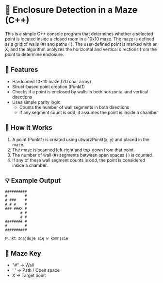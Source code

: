 # 🧱 Enclosure Detection in a Maze (C++)
This is a simple C++ console program that determines whether a selected point is located inside a closed room in a 10x10 maze. The maze is defined as a grid of walls (#) and paths ( ). The user-defined point is marked with an X, and the algorithm analyzes the horizontal and vertical directions from the point to determine enclosure.
## 📌 Features
- Hardcoded 10×10 maze (2D char array)
- Struct-based point creation (Punkt1)
- Checks if a point is enclosed by walls in both horizontal and vertical directions
- Uses simple parity logic:
  - Counts the number of wall segments in both directions
  - If any segment count is odd, it assumes the point is inside a chamber
## 🧪 How It Works
1. A point (Punkt1) is created using utworzPunkt(x, y) and placed in the maze.
2. The maze is scanned left-right and top-down from that point.
3. The number of wall (#) segments between open spaces ( ) is counted.
4. If any of these wall segment counts is odd, the point is considered inside a chamber.
## 💡 Example Output
```shell
##########
#        #
# ###    #
# # #    #
### ###X #
       # #
       # #
######## #
#        #
##########

Punkt znajduje się w komnacie
```
## 🧱 Maze Key
- "#" → Wall
- ' ' → Path / Open space
- X → Target point
